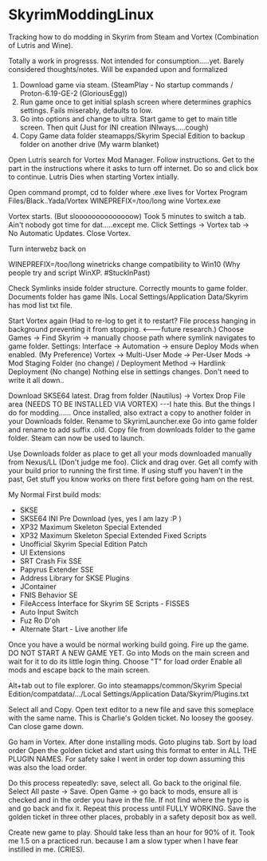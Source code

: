 # SkyrimModdingLinux
Tracking how to do modding in Skyrim from Steam and Vortex (Combination of Lutris and Wine).


Totally a work in progresss. Not intended for consumption.....yet. Barely considered thoughts/notes. Will be expanded upon and formalized


1. Download game via steam. (SteamPlay - No startup commands / Proton-6.19-GE-2 (GloriousEgg))
2. Run game once to get initial splash screen where determines graphics settings. Fails miserably, defaults to low.
3. Go into options and change to ultra. Start game to get to main title screen. Then quit (Just for INI creation INIways.....cough)
4. Copy Game data folder steamapps/Skyrim Special Edition to backup folder on another drive (My warm blanket)

Open Lutris search for Vortex Mod Manager.
Follow instructions.
Get to the part in the instructions where it asks to turn off internet. Do so and click box to continue.
Lutris Dies when starting Vortex intially.

Open command prompt, cd to folder where .exe lives for Vortex   Program Files/Black..Yada/Vortex
  WINEPREFIX=/too/long wine Vortex.exe
  
Vortex starts. (But sloooooooooooooow) Took 5 minutes to switch a tab. Ain't nobody got time for dat.....except me.
Click Settings -> Vortex tab -> No Automatic Updates.
Close Vortex.

Turn interwebz back on

WINEPREFIX=/too/long winetricks
change compatibility to Win10 (Why people try and script WinXP. #StuckInPast)

Check Symlinks inside folder structure. Correctly mounts to game folder. Documents folder has game INIs. Local Settings/Application Data/Skyrim has mod list txt file.

Start Vortex again (Had to re-log to get it to restart? File process hanging in background preventing it from stopping. <---future research.)
Choose Games -> Find Skyrim -> manually choose path where symlink navigates to game folder.
Settings:
  Interface -> Automation -> ensure Deploy Mods when enabled. (My Preference)
  Vortex -> Multi-User Mode -> Per-User
  Mods -> Mod Staging Folder (no change) / Deployment Method -> Hardlink Deployment (No change)
  Nothing else in settings changes. Don't need to write it all down..
  

Download SKSE64 latest. Drag from folder (Nautilus) -> Vortex Drop File area (NEEDS TO BE INSTALLED VIA VORTEX)
---I hate this. But the things I do for modding......
Once installed, also extract a copy to another folder in your Downloads folder. Rename to SkyrimLauncher.exe
Go into game folder and rename to add suffix .old. Copy file from downloads folder to the game folder.
  Steam can now be used to launch.
  
Use Downloads folder as place to get all your mods downloaded manually from Nexus/LL (Don't judge me foo). Click and drag over.
Get all comfy with your build prior to running the first time.    If using stuff you haven't in the past, Get stuff you know works on there first before going ham on the rest.

My Normal First build mods:
- SKSE
- SKSE64 INI Pre Download (yes, yes I am lazy :P )
- XP32 Maximum Skeleton Special Extended
- XP32 Maximum Skeleton Special Extended Fixed Scripts
- Unofficial Skyrim Special Edition Patch
- UI Extensions
- SRT Crash Fix SSE
- Papyrus Extender SSE
- Address Library for SKSE Plugins
- JContainer
- FNIS Behavior SE
- FileAccess Interface for Skyrim SE Scripts - FISSES
- Auto Input Switch
- Fuz Ro D'oh
- Alternate Start - Live another life


Once you have a would be normal working build going. Fire up the game. DO NOT START A NEW GAME YET.
Go into Mods on the main screen and wait for it to do its little login thing.
Choose "T" for load order
Enable all mods and escape back to the main screen.


Alt+tab out to file explorer.
Go into steamapps/common/Skyrim Special Edition/compatdata/.../Local Settings/Application Data/Skyrim/Plugins.txt


Select all and Copy. Open text editor to a new file and save this someplace with the same name. This is Charlie's Golden ticket. No loosey the goosey.
Can close game down.

Go ham in Vortex.
After done installing mods. Goto plugins tab. Sort by load order
Open the golden ticket and start using this format to enter in ALL THE PLUGIN NAMES. For safety sake I went in order top down assuming this was also the load order.

Do this process repeatedly:   save, select all. Go back to the original file. Select All paste -> Save.
Open Game -> go back to mods, ensure all is checked and in the order you have in the file. If not find where the typo is and go back and fix it. Repeat this process until FULLY WORKING.  Save the golden ticket in three other places, probably in a safety deposit box as well.

Create new game to play. Should take less than an hour for 90% of it.  Took me 1.5 on a practiced run. because I am a slow typer when I have fear instilled in me. (CRIES).
